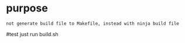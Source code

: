 # purpose
	not generate build file to Makefile, instead with ninja build file

#test
	just run build.sh

